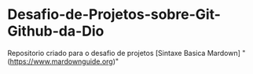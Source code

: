 # Desafio-de-Projetos-sobre-Git-Github-da-Dio
 Repositorio criado para o desafio de projetos 
 [Sintaxe Basica Mardown] "(https://www.mardownguide.org)"
